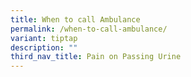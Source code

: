 ```yaml
---
title: When to call Ambulance
permalink: /when-to-call-ambulance/
variant: tiptap
description: ""
third_nav_title: Pain on Passing Urine
---
```

<p></p>